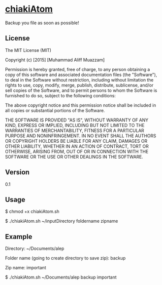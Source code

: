 # [chiakiAtom](https://github.com/alepcat1710/chiakiAtom)
Backup you file as soon as possible!

License
-------
The MIT License (MIT)

Copyright (c) [2015] [Muhammad Aliff Muazzam]

Permission is hereby granted, free of charge, to any person obtaining a copy
of this software and associated documentation files (the "Software"), to deal
in the Software without restriction, including without limitation the rights
to use, copy, modify, merge, publish, distribute, sublicense, and/or sell
copies of the Software, and to permit persons to whom the Software is
furnished to do so, subject to the following conditions:

The above copyright notice and this permission notice shall be included in all
copies or substantial portions of the Software.

THE SOFTWARE IS PROVIDED "AS IS", WITHOUT WARRANTY OF ANY KIND, EXPRESS OR
IMPLIED, INCLUDING BUT NOT LIMITED TO THE WARRANTIES OF MERCHANTABILITY,
FITNESS FOR A PARTICULAR PURPOSE AND NONINFRINGEMENT. IN NO EVENT SHALL THE
AUTHORS OR COPYRIGHT HOLDERS BE LIABLE FOR ANY CLAIM, DAMAGES OR OTHER
LIABILITY, WHETHER IN AN ACTION OF CONTRACT, TORT OR OTHERWISE, ARISING FROM,
OUT OF OR IN CONNECTION WITH THE SOFTWARE OR THE USE OR OTHER DEALINGS IN THE
SOFTWARE.

Version
-------
0.1

Usage
-----

$ chmod +x chiakiAtom.sh

$ ./chiakiAtom.sh ~/inputDirectory foldername zipname


Example
-------
Directory: ~/Documents/alep

Folder name (going to create directory to save zip): backup

Zip name: important

$ ./chiakiAtom.sh ~/Documents/alep backup important
